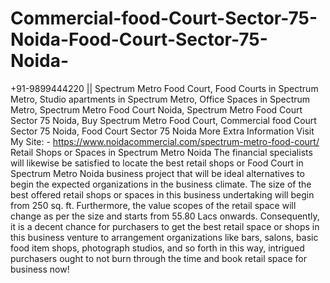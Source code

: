 # Commercial-food-Court-Sector-75-Noida-Food-Court-Sector-75-Noida-
 +91-9899444220 || Spectrum Metro Food Court, Food Courts in Spectrum Metro, Studio apartments in Spectrum Metro, Office Spaces in Spectrum Metro, Spectrum Metro Food Court Noida, Spectrum Metro Food Court Sector 75 Noida, Buy Spectrum Metro Food Court, Commercial food Court Sector 75 Noida, Food Court Sector 75 Noida   More Extra Information Visit My Site: - https://www.noidacommercial.com/spectrum-metro-food-court/      Retail Shops or Spaces in Spectrum Metro Noida    The financial specialists will likewise be satisfied to locate the best retail shops or Food Court in Spectrum Metro Noida business project that will be ideal alternatives to begin the expected organizations in the business climate. The size of the best offered retail shops or spaces in this business undertaking will begin from 250 sq. ft. Furthermore, the value scopes of the retail space will change as per the size and starts from 55.80 Lacs onwards. Consequently, it is a decent chance for purchasers to get the best retail space or shops in this business venture to arrangement organizations like bars, salons, basic food item shops, photograph studios, and so forth in this way, intrigued purchasers ought to not burn through the time and book retail space for business now!  
